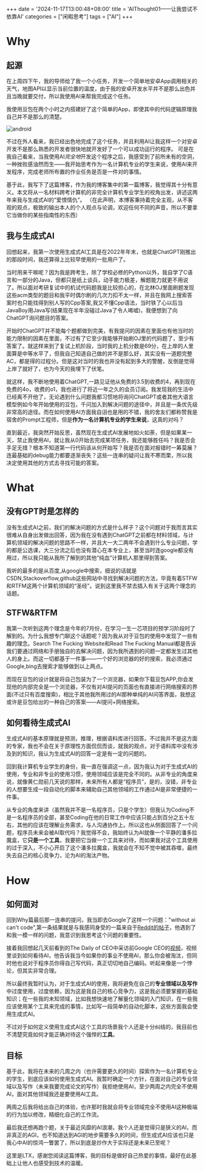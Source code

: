 +++
date = '2024-11-17T13:00:48+08:00'
title = 'AIThought01——让我尝试不依靠AI'
categories = ["闲暇思考"]
tags = ["AI"]
+++

# Why

## 起源

在上周四下午，我的导师给了我一个小任务，开发一个简单地安卓App调用相关的天气，地图API以显示当前位置的温度，由于我的安卓开发水平并不是那么出色并且当晚就要交付，所以我使用AI来帮我完成这个任务。

我使用豆包在两个小时之内搭建好了这个简单的App，即使其中的代码逻辑原理我自己并不是那么的清楚。

![android](/img/android.png)

不过在外人看来，我已经出色地完成了这个任务，并且利用AI让我这样一个对安卓开发不是那么熟悉的开发者很快地就开发好了一个可以成功运行的程序。
可是在我自己看来，当我使用AI*完全地*开发这个程序之后，我感受到了前所未有的空洞，一种挫败感油然而生——我开始思考作为一名计算机专业的学生来说，使用AI来开发程序，完成老师所布置的作业任务是否是一件对的事情。

基于此，我写下了这篇博客，作为我的博客集中的第一篇博客，我觉得其十分有意义。本文将从一名材料跨考计算机的非完全计算机专业学生的视角出发，讲述这两年来我与生成式AI的“爱恨情仇”。
（在此声明，本博客秉持着完全主观，从不客观的观点，极致的输出本人的个人观点与论调，欢迎任何不同的声音，所以不要拿它当做你的某些指南性的东西）

## 我与生成式AI

回想起来，我第一次使用生成式AI工具是在2022年年末，也就是ChatGPT刚推出的那段时间，我还算得上比较早使用的一批用户了。

当时用来干嘛呢？因为我是跨考生，除了学校必修的Python以外，我自学了C语言和一部分的Java，但都只是纸上谈兵，动手能力极差，解题能力就更不用说了。所以面对考研复试中的机试代码题我是比较担心的，在北林OJ里面刷题发现这些acm类型的题目和我平时偶尔刷的几次力扣不太一样，并且在我网上搜索答案时也只能找得到别人写的Cpp答案,我又不懂Cpp语法，当时铁了心以后当JavaBoy用Java写(结果现在半年没碰过Java了令人唏嘘)，我便想到了向ChatGPT询问题目的答案。

开始时ChatGPT并不能每个题都做到完美，有我提问的因素在里面也有他当时的能力限制的因素在里面，不过有了它至少我能够开始刷OJ里的代码题了，至少有答案了。就这样来到了复试上机阶段，当时我的上机分数是69分，在上岸的人里面算是中等水平了，但我自己知道自己做的并不是那么好，其实没有一道题完整AC，都是得的过程分。但是这对当时的我也并没有起到多大的警醒，反倒是觉得上岸了就好了，也为今天的我埋下了伏笔。

就这样，我不断地使用着ChatGPT,一路见证他从免费的3.5到收费的4，再到现在免费的4o，收费的o1，我也进行了将近一年之久的会员订阅。我发现我的生活中已经离不开他了，无论遇到什么问题我都习惯地将询问ChatGPT或者其他大语言模型例如今年开始使用的豆包，千问加入到解决问题的途径中，并且是一条优先级非常高的途径。而在如何使用AI方面我自诩也是用的不错，我的舍友们都称赞我是宿舍的Prompt工程师，但是**作为一名计算机专业的学生来说**，这真的对吗？

直到最近，我突然开始反思，虽然现在生成式AI发展地如火如荼，但是如果某一天，禁止我使用AI，就让我从0开始去完成某项任务，我还能够胜任吗？我是否会手足无措？根本不知道第一行代码该从何开始写？我是否在面对报错时一筹莫展？连最基础的debug能力都要逐渐丧失？这些一连串的疑问让我不寒而栗，所以我决定使用其他的方式去寻找可能的答案。

# What

## 没有GPT时是怎样的

没有生成式AI之前，我们的解决问题的方式是什么样子？这个问题对于我而言其实很难从自身出发做出回答，因为我在没有遇到ChatGPT之前都在材料领域，与计算机领域的解决问题的思路不一样，并且大一大二两年不会遇到什么专业问题，学的都是公选课，大三分流之后也没有潜心在本专业上，甚至当时连google都没有用过，所以我只能从我所了解到的其他“纯血”计算机人那里得到答案。

我听的最多的是从百度,从google中搜索，细说的话就是CSDN,Stackoverflow,github这些网站中寻找到解决问题的方法，毕竟有着STFW和RTFM这两个计算机领域的“圣经”。说到这里我不禁去插入有关于这两个理念的话题。

## STFW&RTFM

我第一次听到这两个理念是今年的7月份，在学习一生一芯项目的预学习阶段时了解到的。为什么我想专门聊这个话题呢？因为我从对于豆包的使用中发现了一些有趣的理念。Search The Fucking Website和Read The Fucking Manual都是告诉我们要通过网络和手册独自的去解决问题，因为我所遇到的问题一定都发生过其他人的身上。而这一切都基于一件事——一个好的浏览器的好的搜索，我必须通过Google,bing去搜索才能够做到以上两点。

而现在豆包的设计就是将自己包装为了一个浏览器，如果你下载豆包APP,你会发现他的内部完全是一个浏览器，不仅有对AI提问的页面也有直接进行网络搜索的界面(不过只有百度搜索)，相比于其他我所用过的AI那种单纯的AI问答界面，我想这或许是豆包给出的一种自己的答案——AI提问+网络搜索。

## 如何看待生成式AI

生成式AI的基本原理就是预测，推理，根据语料库进行回答。不过我并不是这方面的专家，我也不会在关于原理性方面侃侃而谈，就我的观点，对于语料库中没有涉及到的知识，我认为生成式AI的回答一定是有一定的问题的。

回到我计算机专业学生的身份，我一直在强调这一点，因为我认为对于生成式AI的使用，专业和非专业的使用习惯，使用领域应该是完全不同的。从非专业的角度来说，就像黄仁勋前几天说的那样，未来所有人都是“程序员”，是的，没错，非专业的人想要生成一段自动化的脚本来辅助自己其他领域的工作通过AI是非常便捷的一件事。

从专业的角度来讲（虽然我并不是一名程序员，只是个学生）但我认为Coding不是一名程序员的全部，甚至Coding在他的日常工作中应该只能占到百分之五十左右，其他的应该在理解业务需求，与人沟通协作上。所以这也从侧面回答了一个问题，程序员未来会被AI取代吗？我觉得不会，我始终认为AI就像一个平静的潘多拉魔盒，它**只是一个工具**，我要把它当做一个工具来对待，而如果我对这个工具使用的过于深入，不小心开启了这个潘多拉魔盒，我就会在不知不觉中被其吞噬，最终失去自己的核心竞争力，沦为AI的淘汰产物。

# How

## 如何面对

回到Why篇最后那一连串的提问，我当即去Google了这样一个问题："without ai can't code",第一条结果就是与我感同身受的一篇来自于[Reddit的帖子](https://www.reddit.com/r/AskProgramming/comments/1e4wokc/i_feel_like_i_cant_code_without_ai/)，他遇到了和我一模一样的问题，我意识到我思考这个问题的重要性。

接着我回想起几天前看到的The Daily of CEO中采访前Google CEO的[视频](https://www.youtube.com/watch?v=2Zg--ouGl7c)，视频里谈到如何看待AI，他告诉我当今如果你的事业不使用AI，那么你会被淘汰，但同时他也说对于程序员你得自己写代码，真正切切地自己编码。听起来像是一个悖论，但其实非常合理。

所以最终我暂时认为，对于生成式AI的使用，我将避免在自己的**专业领域以及写作**中过度使用，过度依赖，因为这是我自己的核心竞争力，这是我必须要掌握的基础知识；在一些我的未知领域，比如我想快速地了解量化领域的入门知识，在一些我应该使用某个工具来完成的事情，比如写一段简单的自动化脚本，这些方面我会使用生成式AI。

不过对于如何定义使用生成式AI这个工具的场景我个人还是十分纠结的，我目前也不清楚究竟如何才能正确对待这个强悍的**工具**。

## 目标

基于此，我将在未来的几周之内（也许需要更久的时间）探索作为一名计算机专业的学生，到底应该如何使用生成式AI。我暂时确定一个方针，在面对自己的专业领域以及写作（未来我要完成论文的写作）我拒绝使用AI，至少两周之内完全不使用AI，面对其他领域我还是要使用AI工具。

两周之后我将给出自己的体验，也许那时我就会将专业领域完全不使用AI这种极端的行为加以修改，精细化自己的工作流。

最后我还想再跑个题，关于最近风靡的AI浪潮，我个人还是觉得只是狭义的AI，而非真正的AGI，也不知道达到AGI的地步需要多久的时间，但生成式AI应该也只是我心中AI的惊鸿一瞥罢了，所以到底是炒作大于实际还是未来已至呢？

这里是LTX，感谢您阅读这篇博客，我的目标是做好自己热爱的事情，最好在此基础上让他人也感受到技术的温暖。
